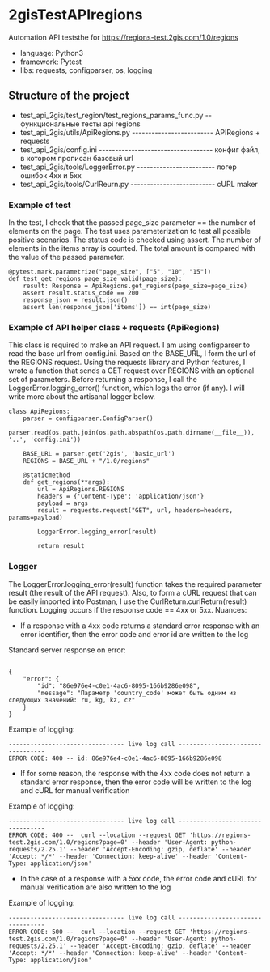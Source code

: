 # 2gisTestAPIregions

Automation API teststhe  for https://regions-test.2gis.com/1.0/regions
* language: Python3 
* framework: Pytest 
* libs: requests, configparser, os, logging

## Structure of the project

* test_api_2gis/test_region/test_regions_params_func.py -- функциональные тесты api regions
* test_api_2gis/utils/ApiRegions.py ------------------------- APIRegions + requests
* test_api_2gis/config.ini ----------------------------------- конфиг файл, в котором прописан базовый url
* test_api_2gis/tools/LoggerError.py ------------------------ логер ошибок 4хх и 5хх
* test_api_2gis/tools/CurlReurn.py -------------------------- cURL maker

### Example of test

In the test, I check that the passed page_size parameter == the number of elements on the page. The test uses parameterization to test all possible positive scenarios. The status code is checked using assert. The number of elements in the items array is counted. The total amount is compared with the value of the passed parameter.
```
@pytest.mark.parametrize("page_size", ["5", "10", "15"])
def test_get_regions_page_size_valid(page_size):
    result: Response = ApiRegions.get_regions(page_size=page_size)
    assert result.status_code == 200
    response_json = result.json()
    assert len(response_json['items']) == int(page_size)
```

### Example of API helper class + requests (ApiRegions)

This class is required to make an API request. I am using configparser to read the base url from config.ini. Based on the BASE_URL, I form the url of the REGIONS request. Using the requests library and Python features, I wrote a function that sends a GET request over REGIONS with an optional set of parameters. Before returning a response, I call the LoggerError.logging_error() function, which logs the error (if any). I will write more about the artisanal logger below.
```
class ApiRegions:
    parser = configparser.ConfigParser()
    parser.read(os.path.join(os.path.abspath(os.path.dirname(__file__)), '..', 'config.ini'))

    BASE_URL = parser.get('2gis', 'basic_url')
    REGIONS = BASE_URL + "/1.0/regions"

    @staticmethod
    def get_regions(**args):
        url = ApiRegions.REGIONS
        headers = {'Content-Type': 'application/json'}
        payload = args
        result = requests.request("GET", url, headers=headers, params=payload)

        LoggerError.logging_error(result)

        return result

```

### Logger

The LoggerError.logging_error(result) function takes the required parameter result (the result of the API request). Also, to form a cURL request that can be easily imported into Postman, I use the CurlReturn.curlReturn(result) function. Logging occurs if the response code == 4xx or 5xx. Nuances:

* If a response with a 4xx code returns a standard error response with an error identifier, then the error code and error id are written to the log

Standard server response on error:
```

{
    "error": {
        "id": "86e976e4-c0e1-4ac6-8095-166b9286e098",
        "message": "Параметр 'country_code' может быть одним из следующих значений: ru, kg, kz, cz"
    }
}

```
Example of logging:
```
-------------------------------- live log call ---------------------------------
ERROR CODE: 400 -- id: 86e976e4-c0e1-4ac6-8095-166b9286e098

```
* If for some reason, the response with the 4xx code does not return a standard error response, then the error code will be written to the log and cURL for manual verification

Example of logging:
```
-------------------------------- live log call ---------------------------------
ERROR CODE: 400 --  curl --location --request GET 'https://regions-test.2gis.com/1.0/regions?page=0' --header 'User-Agent: python-requests/2.25.1' --header 'Accept-Encoding: gzip, deflate' --header 'Accept: */*' --header 'Connection: keep-alive' --header 'Content-Type: application/json'

```
* In the case of a response with a 5xx code, the error code and cURL for manual verification are also written to the log

Example of logging:
```
-------------------------------- live log call ---------------------------------
ERROR CODE: 500 --  curl --location --request GET 'https://regions-test.2gis.com/1.0/regions?page=0' --header 'User-Agent: python-requests/2.25.1' --header 'Accept-Encoding: gzip, deflate' --header 'Accept: */*' --header 'Connection: keep-alive' --header 'Content-Type: application/json'
